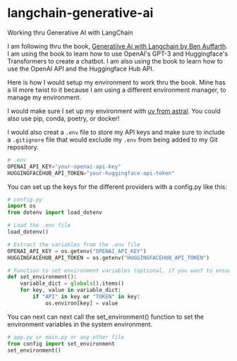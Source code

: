 # langchain-generative-ai
Working thru Generative AI with LangChain

I am following thru the book, [Generatiive Ai with Langchain by Ben Auffarth](https://github.com/benman1/generative_ai_with_langchain). I am using the book to learn how to use OpenAI's GPT-3 and Huggingface's Transformers to create a chatbot. I am also using the book to learn how to use the OpenAI API and the Huggingface Hub API.

Here is how I would setup my environment to work thru the book. Mine has a lil more twist to it because I am using a different environment manager, to manage my environment.

I would make sure I set up my environment with [uv from astral](https://astral.sh/blog/uv-unified-python-packaging). You could also use pip, conda, poetry, or docker!

I would also creat a `.env` file to store my API keys and make sure to include a `.gitignore` file that would exclude my `.env` from being added to my Git repository.
```python
# .env
OPENAI_API_KEY="your-openai-api-key"
HUGGINGFACEHUB_API_TOKEN="your-huggingface-api-token"
```

You can set up the keys for the different providers with a config.py like this:
```python
# config.py
import os
from dotenv import load_dotenv

# Load the .env file
load_dotenv()

# Extract the variables from the .env file
OPENAI_API_KEY = os.getenv("OPENAI_API_KEY")
HUGGINGFACEHUB_API_TOKEN = os.getenv("HUGGINGFACEHUB_API_TOKEN")

# Function to set environment variables (optional, if you want to ensure they are set in the system environment)
def set_environment():
    variable_dict = globals().items()
    for key, value in variable_dict:
        if "API" in key or "TOKEN" in key:
            os.environ[key] = value

```

You can next can next call the set_environment() function to set the environment variables in the system environment.

```python
# app.py or main.py or any other file
from config import set_environment
set_environment()
```